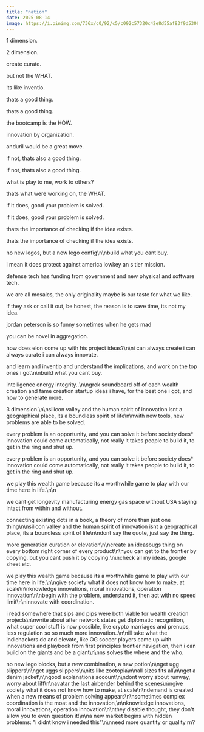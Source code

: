 ```yaml
---
title: "nation"
date: 2025-08-14
image: https://i.pinimg.com/736x/c0/92/c5/c092c57320c42e8d55af83f9d5306314.jpg
---
```


1 dimension.

2 dimension.

create curate.

but not the WHAT.

its like inventio.

thats a good thing.

thats a good thing.

the bootcamp is the HOW.

innovation by organization.

anduril would be a great move.

if not, thats also a good thing.

if not, thats also a good thing.

what is play to me, work to others?

thats what were working on, the WHAT.

if it does, good your problem is solved.

if it does, good your problem is solved.

thats the importance of checking if the idea exists.

thats the importance of checking if the idea exists.

no new legos, but a new lego config\n\nbuild what you cant buy.

i mean it does protect against america lowkey an s tier mission.

defense tech has funding from government and new physical and software tech.

we are all mosaics, the only originality maybe is our taste for what we like.

if they ask or call it out, be honest, the reason is to save time, its not my idea.

jordan peterson is so funny sometimes when he gets mad

you can be novel in aggregation.

how does elon come up with his project ideas?\n\ni can always create i can always curate i can always innovate.

and learn and inventio and understand the implications, and work on the top ones i got\n\nbuild what you cant buy.

intelligence energy integrity..\n\ngrok soundboard off of each wealth creation and fame creation startup ideas i have, for the best one i got, and how to generate more.

3 dimension.\n\nsilicon valley and the human spirit of innovation isnt a geographical place, its a boundless spirit of life\n\nwith new tools, new problems are able to be solved.

every problem is an opportunity, and you can solve it before society does* innovation could come automatically, not really it takes people to build it, to get in the ring and shut up.

every problem is an opportunity, and you can solve it before society does* innovation could come automatically, not really it takes people to build it, to get in the ring and shut up.

we play this wealth game because its a worthwhile game to play with our time here in life.\n\n

we cant get longevity manufacturing energy gas space without USA staying intact from within and without.

connecting existing dots in a book, a theory of more than just one thing\n\nsilicon valley and the human spirit of innovation isnt a geographical place, its a boundless spirit of life\n\ndont say the quote, just say the thing.

more generation curation or elevation\n\ncreate an ideasbugs thing on every bottom right corner of every product\n\nyou can get to the frontier by copying, but you cant push it by copying.\n\ncheck all my ideas, google sheet etc.

we play this wealth game because its a worthwhile game to play with our time here in life.\n\ngive society what it does not know how to make, at scale\n\nknowledge innovations, moral innovations, operation innovation\n\nbegin with the problem, understand it, then act with no speed limit\n\ninnovate with coordination.

i read somewhere that sips and pips were both viable for wealth creation projects\n\nwrite about after network states get diplomatic recognition, what super cool stuff is now possible, like crypto marriages and prenups, less regulation so so much more innovation..\n\nill take what the indiehackers do and elevate, like OG soccer players came up with innovations and playbook from first principles frontier navigation, then i can build on the giants and be a giant\n\nns solves the where and the who.

no new lego blocks, but a new combination, a new potion\n\nget ugg slippers\n\nget uggs slippers\n\nits like zootopia\n\nall sizes fits all\n\nget a denim jacket\n\ngood explanations account\n\ndont worry about runway, worry about lift\n\navatar the last airbender behind the scenes\n\ngive society what it does not know how to make, at scale\n\ndemand is created when a new means of problem solving appears\n\nsometimes complex coordination is the moat and the innovation,\n\nknowledge innovations, moral innovations, operation innovation\n\nthey disable thought, they don't allow you to even question it!\n\na new market begins with hidden problems: "i didnt know i needed this"\n\nneed more quantity or quality rn?
